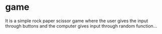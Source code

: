 # game
It is a simple rock paper scissor game where the user gives the input through buttons and the computer gives input through random function...
